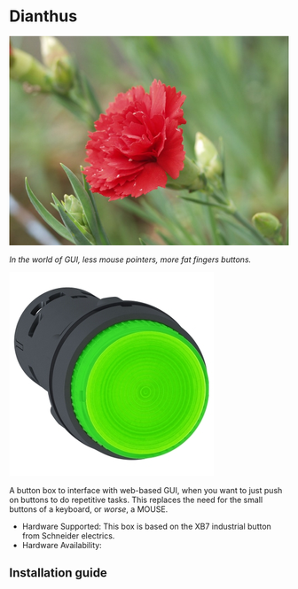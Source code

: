 # Dianthus

![Dianthus](docs/dianthus.jpg)

*In the world of GUI, less mouse pointers, more fat fingers buttons.* 

![Dianthus](docs/XB7.JPG)


A button box to interface with web-based GUI, when you want to just push on buttons to do repetitive tasks. This replaces the need for the small buttons of a keyboard, or *worse*, a MOUSE.


* Hardware Supported: This box is based on the XB7 industrial button from Schneider electrics.
* Hardware Availability: 

## Installation guide

